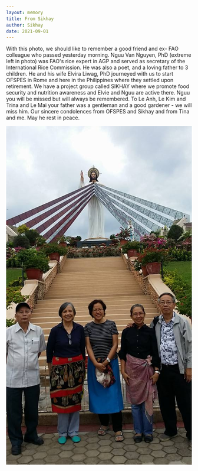 ```yaml
---
layout: memory	
title: From Sikhay
author: Sikhay
date: 2021-09-01
---
```


With this photo, we should like to remember a good friend and ex- FAO colleague who passed yesterday morning. Nguu Van Nguyen, PhD (extreme left in photo) was FAO's rice expert in AGP and served as secretary of the International Rice Commission. He was also a poet, and a loving father to 3 children. He and his wife Elvira Liwag, PhD journeyed with us to start OFSPES in Rome and here in the Philippines where they settled upon retirement. We have a project group called SIKHAY where we promote food security and nutrition awareness and Elvie and Nguu are active there. Nguu you will be missed but will always be remembered. To Le Anh, Le Kim and Trina and Le Mai your father was a gentleman and a good gardener - we will miss him. Our sincere condolences from OFSPES and Sikhay and from Tina and me. May he rest in peace.
<!--more-->

![](/assets/images/photos/Memories/Sikhay.jpg)

